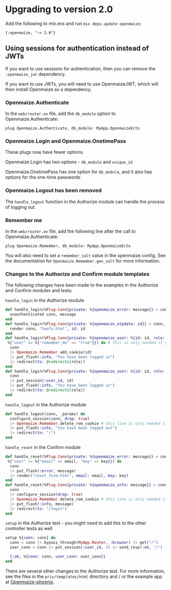 # Upgrading to version 2.0

Add the following to mix.exs and run `mix deps.update openmaize`:

    {:openmaize, "~> 2.0"}

## Using sessions for authentication instead of JWTs

If you want to use sessions for authentication, then you can remove
the `:openmaize_jwt` dependency.

If you want to use JWTs, you will need to use OpenmaizeJWT, which will
then install Openmaize as a dependency.

### Openmaize.Authenticate

In the `web/router.ex` file, add the `db_module` option to Openmaize.Authenticate:

    plug Openmaize.Authenticate, db_module: MyApp.OpenmaizeEcto

### Openmaize.Login and Openmaize.OnetimePass

These plugs now have fewer options.

Openmaize.Login has two options - `db_module` and `unique_id`

Openmaize.OnetimePass has one option for `db_module`, and it
also has options for the one-time passwords

### Openmaize.Logout has been removed

The `handle_logout` function in the Authorize module can handle the
process of logging out.

### Remember me

In the `web/router.ex` file, add the following line after the
call to Openmaize.Authenticate:

    plug Openmaize.Remember, db_module: MyApp.OpenmaizeEcto

You will also need to set a `remember_salt` value in the openmaize config.
See the documentation for `Openmaize.Remember.gen_salt` for more information.

### Changes to the Authorize and Confirm module templates

The following changes have been made to the examples in the Authorize
and Confirm modules and tests:

`handle_login` in the Authorize module

  ```elixir
  def handle_login(%Plug.Conn{private: %{openmaize_error: message}} = conn, _params) do
    unauthenticated conn, message
  end
  def handle_login(%Plug.Conn{private: %{openmaize_otpdata: id}} = conn, _) do # this is only needed if you use two factor authentication
    render conn, "twofa.html", id: id
  end
  def handle_login(%Plug.Conn{private: %{openmaize_user: %{id: id, role: role, remember: true}}} = conn,
   %{"user" => %{"remember_me" => "true"}}) do # this is only needed if you use remember me functionality
    conn
    |> Openmaize.Remember.add_cookie(id)
    |> put_flash(:info, "You have been logged in")
    |> redirect(to: @redirects[role])
  end
  def handle_login(%Plug.Conn{private: %{openmaize_user: %{id: id, role: role}}} = conn, _params) do
    conn
    |> put_session(:user_id, id)
    |> put_flash(:info, "You have been logged in")
    |> redirect(to: @redirects[role])
  end
  ```

`handle_logout` in the Authorize module

  ```elixir
  def handle_logout(conn, _params) do
    configure_session(conn, drop: true)
    |> Openmaize.Remember.delete_rem_cookie # this line is only needed if you use remember me functionality
    |> put_flash(:info, "You have been logged out")
    |> redirect(to: "/")
  end
  ```

`handle_reset` in the Confirm module

  ```elixir
  def handle_reset(%Plug.Conn{private: %{openmaize_error: message}} = conn,
   %{"user" => %{"email" => email, "key" => key}}) do
    conn
    |> put_flash(:error, message)
    |> render("reset_form.html", email: email, key: key)
  end
  def handle_reset(%Plug.Conn{private: %{openmaize_info: message}} = conn, _params) do
    conn
    |> configure_session(drop: true)
    |> Openmaize.Remember.delete_rem_cookie # this line is only needed if you use remember me functionality
    |> put_flash(:info, message)
    |> redirect(to: "/login")
  end
  ```

`setup` in the Authorize test - you might need to add this to the other controller tests as well

  ```elixir
  setup %{conn: conn} do
    conn = conn |> bypass_through(MyApp.Router, :browser) |> get("/")
    user_conn = conn |> put_session(:user_id, 3) |> send_resp(:ok, "/")

    {:ok, %{conn: conn, user_conn: user_conn}}
  end
  ```

There are several other changes to the Authorize test. For more information,
see the files in the `priv/templates/html` directory and / or the example app at
[Openmaize-phoenix](https://github.com/riverrun/openmaize-phoenix).
